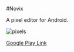 #Novix

A pixel editor for Android.

![pixels](http://i.imgur.com/GGGlNND.png)


[Google Play Link](https://play.google.com/store/apps/details?id=io.anuke.novix)
